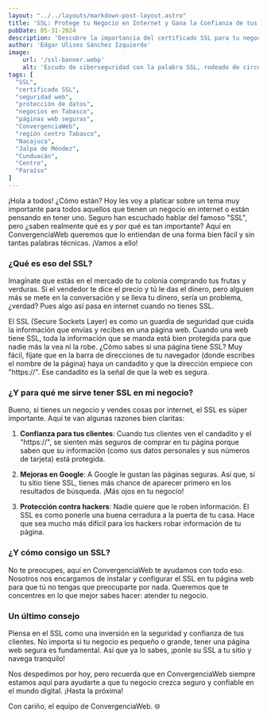 ```yaml
---
layout: "../../layouts/markdown-post-layout.astro"
title: 'SSL: Protege tu Negocio en Internet y Gana la Confianza de tus Clientes en Tabasco'
pubDate: 05-31-2024
description: 'Descubre la importancia del certificado SSL para tu negocio en internet. En ConvergenciaWeb, te ayudamos a proteger tu sitio web y a ganar la confianza de tus clientes en Tabasco y los municipios de la región centro.'
author: 'Edgar Ulises Sánchez Izquierdo'
image:
    url: '/ssl-banner.webp'
    alt: 'Escudo de ciberseguridad con la palabra SSL, rodeado de circuitos digitales, ambientado en la selva tropical de Tabasco, México. La imagen representa la seguridad y protección de datos en entornos digitales para empresas en Tabasco.'
tags: [
  "SSL",
  "certificado SSL",
  "seguridad web",
  "protección de datos",
  "negocios en Tabasco",
  "páginas web seguras",
  "ConvergenciaWeb",
  "región centro Tabasco",
  "Nacajuca",
  "Jalpa de Méndez",
  "Cunduacán",
  "Centro",
  "Paraíso"
]
---
```


¡Hola a todos! ¿Cómo están? Hoy les voy a platicar sobre un tema muy importante para todos aquellos que tienen un negocio en internet o están pensando en tener uno. Seguro han escuchado hablar del famoso "SSL", pero ¿saben realmente qué es y por qué es tan importante? Aquí en ConvergenciaWeb queremos que lo entiendan de una forma bien fácil y sin tantas palabras técnicas. ¡Vamos a ello!

### ¿Qué es eso del SSL?

Imagínate que estás en el mercado de tu colonia comprando tus frutas y verduras. Si el vendedor te dice el precio y tú le das el dinero, pero alguien más se mete en la conversación y se lleva tu dinero, sería un problema, ¿verdad? Pues algo así pasa en internet cuando no tienes SSL. 

El SSL (Secure Sockets Layer) es como un guardia de seguridad que cuida la información que envías y recibes en una página web. Cuando una web tiene SSL, toda la información que se manda está bien protegida para que nadie más la vea ni la robe. ¿Cómo sabes si una página tiene SSL? Muy fácil, fíjate que en la barra de direcciones de tu navegador (donde escribes el nombre de la página) haya un candadito y que la dirección empiece con "https://". Ese candadito es la señal de que la web es segura.

### ¿Y para qué me sirve tener SSL en mi negocio?

Bueno, si tienes un negocio y vendes cosas por internet, el SSL es súper importante. Aquí te van algunas razones bien claritas:

1. **Confianza para tus clientes**: Cuando tus clientes ven el candadito y el "https://", se sienten más seguros de comprar en tu página porque saben que su información (como sus datos personales y sus números de tarjeta) está protegida.
   
2. **Mejoras en Google**: A Google le gustan las páginas seguras. Así que, si tu sitio tiene SSL, tienes más chance de aparecer primero en los resultados de búsqueda. ¡Más ojos en tu negocio!

3. **Protección contra hackers**: Nadie quiere que le roben información. El SSL es como ponerle una buena cerradura a la puerta de tu casa. Hace que sea mucho más difícil para los hackers robar información de tu página.

### ¿Y cómo consigo un SSL?

No te preocupes, aquí en ConvergenciaWeb te ayudamos con todo eso. Nosotros nos encargamos de instalar y configurar el SSL en tu página web para que tú no tengas que preocuparte por nada. Queremos que te concentres en lo que mejor sabes hacer: atender tu negocio.

### Un último consejo

Piensa en el SSL como una inversión en la seguridad y confianza de tus clientes. No importa si tu negocio es pequeño o grande, tener una página web segura es fundamental. Así que ya lo sabes, ¡ponle su SSL a tu sitio y navega tranquilo!

Nos despedimos por hoy, pero recuerda que en ConvergenciaWeb siempre estamos aquí para ayudarte a que tu negocio crezca seguro y confiable en el mundo digital. ¡Hasta la próxima!

Con cariño, el equipo de ConvergenciaWeb. 🌐